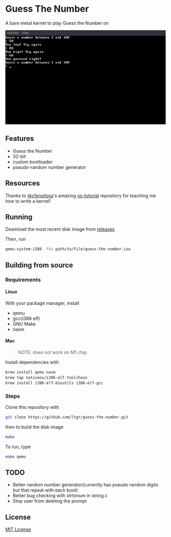 # Guess The Number
A bare metal kernel to play Guess the Number on

![screenshot](1.png)

## Features
- Guess the Number
- 32-bit
- custom bootloader
- pseudo-random number generator

## Resources
Thanks to [@cfenollosa](https://github.com/cfenollosa)'s amazing [os-tutorial](https://github.com/cfenollosa/os-tutorial) repository for teaching me how to write a kernel!

## Running
Download the most recent disk image from [releases](https://github.com/ltgr/guess-the-number/releases/)

Then, run
```sh
qemu-system-i386 -fda path/to/file/guess-the-number.iso
```

## Building from source
### Requirements
#### Linux
With your package manager, install
- qemu
- gcc(i386 elf)
- GNU Make
- nasm

#### Mac
> NOTE: does not work on M1 chip

Install dependencies with
```sh
brew install qemu nasm
brew tap nativeos/i386-elf-toolchain
brew install i386-elf-binutils i386-elf-gcc
```

### Steps

Clone this repository with
```sh
git clone https://github.com/ltgr/guess-the-number.git
```
then to build the disk image
```sh
make
```

To run, type
```sh
make qemu
```

## TODO
- Better random number generator(currently has pseudo random digits but that repeat with each boot)
- Better bug checking with strtonum in string.c
- Stop user from deleting the prompt

## License
[MIT License](https://github.com/ltgr/guess-the-number/blob/master/LICENSE)
